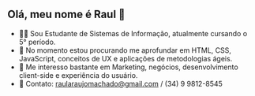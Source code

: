 ## Olá, meu nome é Raul 👋

- 👨‍🎓 Sou Estudante de Sistemas de Informação, atualmente cursando o 5° período.
- 🧠 No momento estou procurando me aprofundar em HTML, CSS, JavaScript, conceitos de UX e aplicações de metodologias ágeis.
- 🎯 Me interesso bastante em Marketing, negócios, desenvolvimento client-side e experiência do usuário.
- 💬 Contato: raularaujomachado@gmail.com / (34) 9 9812-8545
<!--
**Raul-Araujo-Machado/Raul-Araujo-Machado** is a ✨ _special_ ✨ repository because its `README.md` (this file) appears on your GitHub profile.
-->
